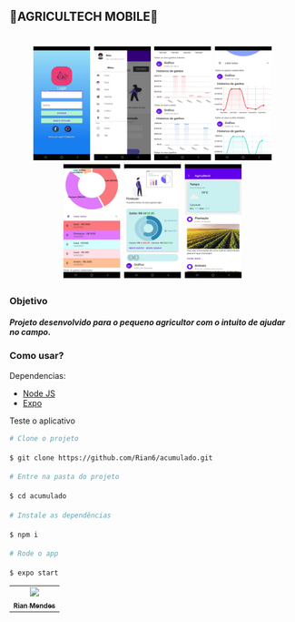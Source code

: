 ## 🌼AGRICULTECH MOBILE🌼

<h1 align="center">
<img src="image1.jpeg" width="100" height="200"></img>
<img src="image2.jpeg" width="100" height="200"></img>
<img src="image3.jpeg" width="100" height="200"></img>
<img src="image4.jpeg" width="100" height="200"></img>
<img src="image5.jpeg" width="100" height="200"></img>
<img src="image6.jpeg" width="100" height="200"></img>
<img src="image7.jpeg" width="100" height="200"></img>
</h1>

### Objetivo

##### Projeto desenvolvido para o pequeno agricultor com o intuito de ajudar no campo.

### Como usar?

Dependencias:

- [Node JS](https://nodejs.org/)
- [Expo](https://expo.io/)

Teste o aplicativo

```bash
# Clone o projeto

$ git clone https://github.com/Rian6/acumulado.git

# Entre na pasta do projeto

$ cd acumulado

# Instale as dependências

$ npm i

# Rode o app

$ expo start
```

<table>
  <tr>
    <td align="center">
      <a href="#">
        <img src="https://scontent.fbfh8-1.fna.fbcdn.net/v/t1.6435-9/163733251_3719615351492548_9096644471071043996_n.jpg?_nc_cat=102&ccb=1-3&_nc_sid=09cbfe&_nc_eui2=AeHQ4sIfjHQstOk2O6R9-ecOa5AMXk-lNF9rkAxeT6U0X9dnCNL19sL_eG3F4yZ8lhR6nIWDPkQ1spmOFCs-oFbV&_nc_ohc=pY1QZWONhdEAX_0omF8&_nc_ht=scontent.fbfh8-1.fna&oh=0b636272fdf00184b50f88627f876b9d&oe=60F318B9" width="100px;"/><br>
        <sub>
          <b>Rian Mendes</b>
        </sub>
      </a>
    </td>
  </tr>
</table>
